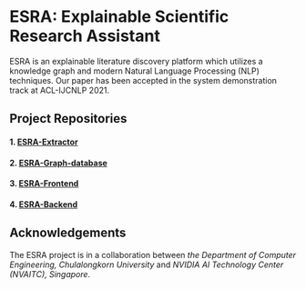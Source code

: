 # ESRA: Explainable Scientific Research Assistant

ESRA is an explainable literature discovery platform which utilizes a knowledge graph and modern Natural Language Processing (NLP) techniques. Our paper has been accepted in the system demonstration track at ACL-IJCNLP 2021. 

## Project Repositories

#### 1. [ESRA-Extractor](https://github.com/StonehengeNLP/ESRA-Extractor)
#### 2. [ESRA-Graph-database](https://github.com/StonehengeNLP/ESRA-Graph-database)
#### 3. [ESRA-Frontend](https://github.com/StonehengeNLP/ESRA-Frontend)
#### 4. [ESRA-Backend](https://github.com/StonehengeNLP/ESRA-Backend)

## Acknowledgements

The ESRA project is in a collaboration between _the Department of Computer Engineering, Chulalongkorn University_ and _NVIDIA AI Technology Center (NVAITC), Singapore_. 
